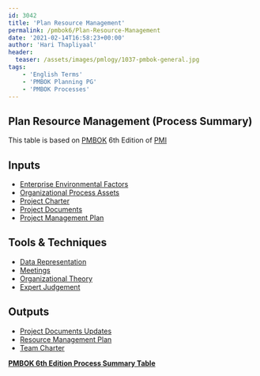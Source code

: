 ```yaml
---
id: 3042   
title: 'Plan Resource Management'
permalink: /pmbok6/Plan-Resource-Management
date: '2021-02-14T16:58:23+00:00'
author: 'Hari Thapliyaal'
header:
  teaser: /assets/images/pmlogy/1037-pmbok-general.jpg
tags:
    - 'English Terms'
    - 'PMBOK Planning PG'
    - 'PMBOK Processes'
---
```


## Plan Resource Management (Process Summary)

This table is based on [PMBOK](https://www.pmi.org/pmbok-guide-standards) 6th Edition of [PMI](https://www.pmi.org)

## **Inputs**

- [Enterprise Environmental Factors](/pmbok6/enterprise-environmental-factors)
- [Organizational Process Assets](/pmbok6/organizational-process-assets)
- [Project Charter](/pmbok6/project-charter)
- [Project Documents](/pmbok6/project-documents)
- [Project Management Plan](/pmbok6/project-management-plan)

## **Tools &amp; Techniques**

- [Data Representation](/pmbok6/data-representation)
- [Meetings](/pmbok6/meetings)
- [Organizational Theory](/pmbok6/organizational-theory)
- [Expert Judgement](/pmbok6/expert-judgement)

## **Outputs**

- [Project Documents Updates](/pmbok6/project-documents-updates)
- [Resource Management Plan](/pmbok6/resource-management-plan)
- [Team Charter](/pmbok6/team-charter)

**[PMBOK 6th Edition Process Summary Table](process-groups-and-processes-in-pmbok6/)**